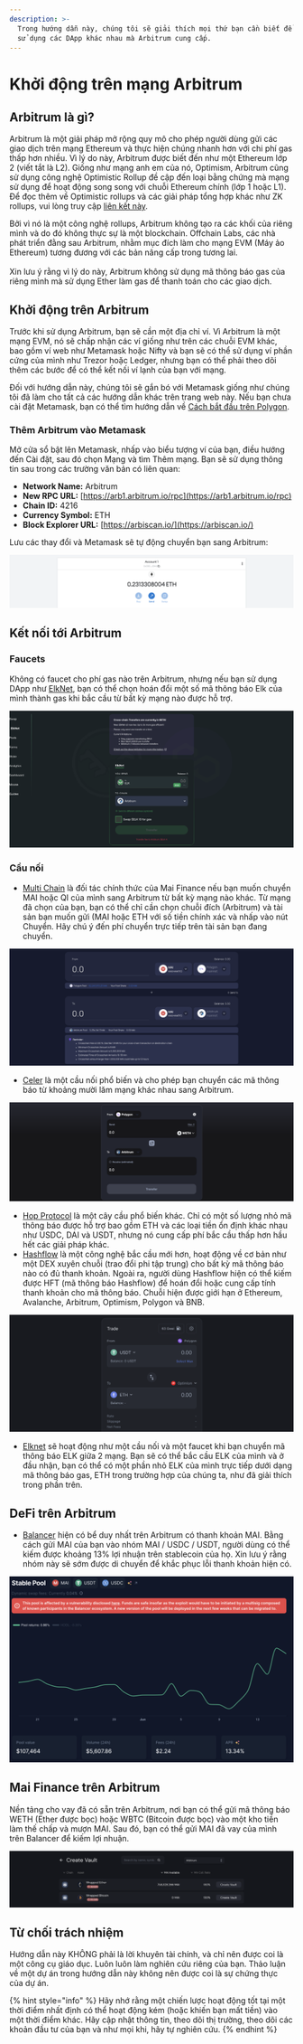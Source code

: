```yaml
---
description: >-
  Trong hướng dẫn này, chúng tôi sẽ giải thích mọi thứ bạn cần biết để bắt đầu
  sử dụng các DApp khác nhau mà Arbitrum cung cấp.
---
```


# Khởi động trên mạng Arbitrum

## Arbitrum là gì?

Arbitrum là một giải pháp mở rộng quy mô cho phép người dùng gửi các giao dịch trên mạng Ethereum và thực hiện chúng nhanh hơn với chi phí gas thấp hơn nhiều. Vì lý do này, Arbitrum được biết đến như một Ethereum lớp 2 (viết tắt là L2). Giống như mạng anh em của nó, Optimism, Arbitrum cũng sử dụng công nghệ Optimistic Rollup đề cập đến loại bằng chứng mà mạng sử dụng để hoạt động song song với chuỗi Ethereum chính (lớp 1 hoặc L1). Để đọc thêm về Optimistic rollups và các giải pháp tổng hợp khác như ZK rollups, vui lòng truy cập [liên kết này](https://support.deversifi.com/en/article/deversifi-what-is-the-difference-between-zk-rollup-and-optimistic-rollup-3gf3bw/).

Bởi vì nó là một công nghệ rollups, Arbitrum không tạo ra các khối của riêng mình và do đó không thực sự là một blockchain. Offchain Labs, các nhà phát triển đằng sau Arbitrum, nhằm mục đích làm cho mạng EVM (Máy ảo Ethereum) tương đương với các bản nâng cấp trong tương lai.\
\
Xin lưu ý rằng vì lý do này, Arbitrum không sử dụng mã thông báo gas của riêng mình mà sử dụng Ether làm gas để thanh toán cho các giao dịch.

## Khởi động trên Arbitrum

Trước khi sử dụng Arbitrum, bạn sẽ cần một địa chỉ ví. Vì Arbitrum là một mạng EVM, nó sẽ chấp nhận các ví giống như trên các chuỗi EVM khác, bao gồm ví web như Metamask hoặc Nifty và bạn sẽ có thể sử dụng ví phần cứng của mình như Trezor hoặc Ledger, nhưng bạn có thể phải theo dõi thêm các bước để có thể kết nối ví lạnh của bạn với mạng.&#x20;

Đối với hướng dẫn này, chúng tôi sẽ gắn bó với Metamask giống như chúng tôi đã làm cho tất cả các hướng dẫn khác trên trang web này. Nếu bạn chưa cài đặt Metamask, bạn có thể tìm hướng dẫn về [Cách bắt đầu trên Polygon](../polygon/how-to-get-started-on-polygon.md).

### Thêm Arbitrum vào Metamask

Mở cửa sổ bật lên Metamask, nhấp vào biểu tượng ví của bạn, điều hướng đến Cài đặt, sau đó chọn Mạng và tìm Thêm mạng. Bạn sẽ sử dụng thông tin sau trong các trường văn bản có liên quan:

* **Network Name:** Arbitrum
* **New RPC URL:** [https://arb1.arbitrum.io/rpc](https://arb1.arbitrum.io/rpc)
* **Chain ID:** 4216
* **Currency Symbol:** ETH
* **Block Explorer URL:** [https://arbiscan.io/](https://arbiscan.io/)

Lưu các thay đổi và Metamask sẽ tự động chuyển bạn sang Arbitrum:

![](<../../.gitbook/assets/Screen Shot 2022-06-17 at 10.27.21 PM.png>)

## Kết nối tới Arbitrum

### Faucets

Không có faucet cho phí gas nào trên Arbitrum, nhưng nếu bạn sử dụng DApp như [ElkNet](https://app.elk.finance/#/elknet), bạn có thể chọn hoán đổi một số mã thông báo Elk của mình thành gas khi bắc cầu từ bất kỳ mạng nào được hỗ trợ.

![](<../../.gitbook/assets/Screen Shot 2022-06-17 at 10.31.52 PM.png>)

### Cầu nối

* [Multi Chain](https://app.multichain.org/#/router) là đối tác chính thức của Mai Finance nếu bạn muốn chuyển MAI hoặc QI của mình sang Arbitrum từ bất kỳ mạng nào khác. Từ mạng đã chọn của bạn, bạn có thể chỉ cần chọn chuỗi đích (Arbitrum) và tài sản bạn muốn gửi (MAI hoặc ETH với số tiền chính xác và nhấp vào nút Chuyển. Hãy chú ý đến phí chuyển trực tiếp trên tài sản bạn đang chuyển.

![](<../../.gitbook/assets/Screen Shot 2022-06-17 at 10.33.02 PM.png>)

* [Celer](https://cbridge.celer.network/#/transfer) là một cầu nối phổ biến và cho phép bạn chuyển các mã thông báo từ khoảng mười lăm mạng khác nhau sang Arbitrum.

![](<../../.gitbook/assets/Screen Shot 2022-06-17 at 10.35.44 PM.png>)

* [Hop Protocol](https://app.hop.exchange/#/send?token=ETH\&sourceNetwork=polygon\&destNetwork=optimism) là một cây cầu phổ biến khác. Chỉ có một số lượng nhỏ mã thông báo được hỗ trợ bao gồm ETH và các loại tiền ổn định khác nhau như USDC, DAI và USDT, nhưng nó cung cấp phí bắc cầu thấp hơn hầu hết các giải pháp khác.
* [Hashflow](https://app.hashflow.com/) là một công nghệ bắc cầu mới hơn, hoạt động về cơ bản như một DEX xuyên chuỗi (trao đổi phi tập trung) cho bất kỳ mã thông báo nào có đủ thanh khoản. Ngoài ra, người dùng Hashflow hiện có thể kiếm được HFT (mã thông báo Hashflow) để hoán đổi hoặc cung cấp tính thanh khoản cho mã thông báo. Chuỗi hiện được giới hạn ở Ethereum, Avalanche, Arbitrum, Optimism, Polygon và BNB.

![](<../../.gitbook/assets/Screen Shot 2022-06-17 at 9.51.25 PM.png>)

* [Elknet](https://app.elk.finance/#/elknet) sẽ hoạt động như một cầu nối và một faucet khi bạn chuyển mã thông báo ELK giữa 2 mạng. Bạn sẽ có thể bắc cầu ELK của mình và ở đầu nhận, bạn có thể có một phần nhỏ ELK của mình trực tiếp dưới dạng mã thông báo gas, ETH trong trường hợp của chúng ta, như đã giải thích trong phần trên.

## DeFi trên Arbitrum

* [Balancer](https://arbitrum.balancer.fi/#/pool/0x0510ccf9eb3ab03c1508d3b9769e8ee2cfd6fdcf00000000000000000000005d) hiện có bể duy nhất trên Arbitrum có thanh khoản MAI. Bằng cách gửi MAI của bạn vào nhóm MAI / USDC / USDT, người dùng có thể kiếm được khoảng 13% lợi nhuận trên stablecoin của họ. Xin lưu ý rằng nhóm này sẽ sớm được di chuyển để khắc phục lỗi thanh khoản hiện có.

![](<../../.gitbook/assets/Screen Shot 2022-06-17 at 10.43.57 PM.png>)

## Mai Finance trên Arbitrum

Nền tảng cho vay đã có sẵn trên Arbitrum, nơi bạn có thể gửi mã thông báo WETH (Ether được bọc) hoặc WBTC (Bitcoin được bọc) vào một kho tiền làm thế chấp và mượn MAI. Sau đó, bạn có thể gửi MAI đã vay của mình trên Balancer để kiếm lợi nhuận.

![](<../../.gitbook/assets/Screen Shot 2022-06-17 at 10.38.15 PM.png>)

## Từ chối trách nhiệm

Hướng dẫn này KHÔNG phải là lời khuyên tài chính, và chỉ nên được coi là một công cụ giáo dục. Luôn luôn làm nghiên cứu riêng của bạn. Thảo luận về một dự án trong hướng dẫn này không nên được coi là sự chứng thực của dự án.

{% hint style="info" %}
Hãy nhớ rằng một chiến lược hoạt động tốt tại một thời điểm nhất định có thể hoạt động kém (hoặc khiến bạn mất tiền) vào một thời điểm khác. Hãy cập nhật thông tin, theo dõi thị trường, theo dõi các khoản đầu tư của bạn và như mọi khi, hãy tự nghiên cứu.
{% endhint %}
